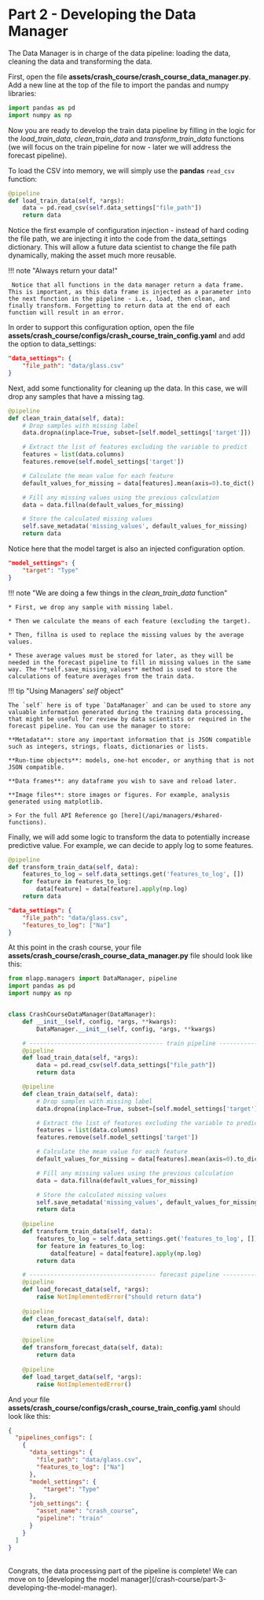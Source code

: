 # Part 2 - Developing the Data Manager

The Data Manager is in charge of the data pipeline: loading the data, cleaning the data and transforming the data.

First, open the file **assets/crash_course/crash_course_data_manager.py**. Add a new line at the top of the file to import the pandas and numpy libraries:

```python
import pandas as pd
import numpy as np
```

Now you are ready to develop the train data pipeline by filling in the logic for the _load_train_data_, _clean_train_data_ and _transform_train_data_ functions (we will focus on the train pipeline for now - later we will address the forecast pipeline).

To load the CSV into memory, we will simply use the **pandas** `read_csv` function:

```python
@pipeline
def load_train_data(self, *args):
    data = pd.read_csv(self.data_settings["file_path"])
    return data
```

Notice the first example of configuration injection - instead of hard coding the file path, we are injecting it into the code from the data_settings dictionary. This will allow a future data scientist to change the file path dynamically, making the asset much more reusable.

!!! note "Always return your data!"

     Notice that all functions in the data manager return a data frame. This is important, as this data frame is injected as a parameter into the next function in the pipeline - i.e., load, then clean, and finally transform. Forgetting to return data at the end of each function will result in an error.


In order to support this configuration option, open the file **assets/crash_course/configs/crash_course_train_config.yaml** and add the option to data_settings:

```json
"data_settings": {
    "file_path": "data/glass.csv"
}
```


Next, add some functionality for cleaning up the data. In this case, we will drop any samples that have a missing tag.

```python
@pipeline
def clean_train_data(self, data):
    # Drop samples with missing label
    data.dropna(inplace=True, subset=[self.model_settings['target']])

    # Extract the list of features excluding the variable to predict
    features = list(data.columns)
    features.remove(self.model_settings['target'])

    # Calculate the mean value for each feature
    default_values_for_missing = data[features].mean(axis=0).to_dict()

    # Fill any missing values using the previous calculation
    data = data.fillna(default_values_for_missing)

    # Store the calculated missing values
    self.save_metadata('missing_values', default_values_for_missing)
    return data
```

Notice here that the model target is also an injected configuration option.

```json
"model_settings": {
    "target": "Type"
}
```

!!! note "We are doing a few things in the _clean_train_data_ function"

    * First, we drop any sample with missing label.
    
    * Then we calculate the means of each feature (excluding the target).
    
    * Then, fillna is used to replace the missing values by the average values.
    
    * These average values must be stored for later, as they will be needed in the forecast pipeline to fill in missing values in the same way. The **self.save_missing_values** method is used to store the calculations of feature averages from the train data.

!!! tip "Using Managers' _self_ object"

    The `self` here is of type `DataManager` and can be used to store any valuable information generated during the training data processing, that might be useful for review by data scientists or required in the forecast pipeline. You can use the manager to store:
    
    **Metadata**: store any important information that is JSON compatible such as integers, strings, floats, dictionaries or lists.
    
    **Run-time objects**: models, one-hot encoder, or anything that is not JSON compatible.
    
    **Data frames**: any dataframe you wish to save and reload later.
    
    **Image files**: store images or figures. For example, analysis generated using matplotlib.
    
    > For the full API Reference go [here](/api/managers/#shared-functions).
    


Finally, we will add some logic to transform the data to potentially increase predictive value. For example, we can decide to apply log to some features.

```python
@pipeline
def transform_train_data(self, data):
    features_to_log = self.data_settings.get('features_to_log', [])
    for feature in features_to_log:
        data[feature] = data[feature].apply(np.log)
    return data
```

```json
"data_settings": {
    "file_path": "data/glass.csv",
    "features_to_log": ["Na"]
}
```

At this point in the crash course, your file **assets/crash_course/crash_course_data_manager.py** file should look like this:

```python
from mlapp.managers import DataManager, pipeline
import pandas as pd
import numpy as np


class CrashCourseDataManager(DataManager):
    def __init__(self, config, *args, **kwargs):
        DataManager.__init__(self, config, *args, **kwargs)

    # -------------------------------------- train pipeline -------------------------------------------
    @pipeline
    def load_train_data(self, *args):
        data = pd.read_csv(self.data_settings["file_path"])
        return data

    @pipeline
    def clean_train_data(self, data):
        # Drop samples with missing label
        data.dropna(inplace=True, subset=[self.model_settings['target']])

        # Extract the list of features excluding the variable to predict
        features = list(data.columns)
        features.remove(self.model_settings['target'])

        # Calculate the mean value for each feature
        default_values_for_missing = data[features].mean(axis=0).to_dict()

        # Fill any missing values using the previous calculation
        data = data.fillna(default_values_for_missing)

        # Store the calculated missing values
        self.save_metadata('missing_values', default_values_for_missing)
        return data
    
    @pipeline
    def transform_train_data(self, data):
        features_to_log = self.data_settings.get('features_to_log', [])
        for feature in features_to_log:
            data[feature] = data[feature].apply(np.log)
        return data

    # ------------------------------------ forecast pipeline -------------------------------------------
    @pipeline
    def load_forecast_data(self, *args):
        raise NotImplementedError("should return data")
    
    @pipeline
    def clean_forecast_data(self, data):
        return data

    @pipeline
    def transform_forecast_data(self, data):
        return data
    
    @pipeline
    def load_target_data(self, *args):
        raise NotImplementedError()

```

And your file **assets/crash_course/configs/crash_course_train_config.yaml** should look like this:

```json
{
  "pipelines_configs": [
    {
      "data_settings": {
        "file_path": "data/glass.csv",
        "features_to_log": ["Na"]
      },
      "model_settings": {
          "target": "Type"
      },
      "job_settings": {
        "asset_name": "crash_course",
        "pipeline": "train"
      }
    }
  ]
}
```

<br/>
Congrats, the data processing part of the pipeline is complete! We can move on to [developing the model manager](/crash-course/part-3-developing-the-model-manager).